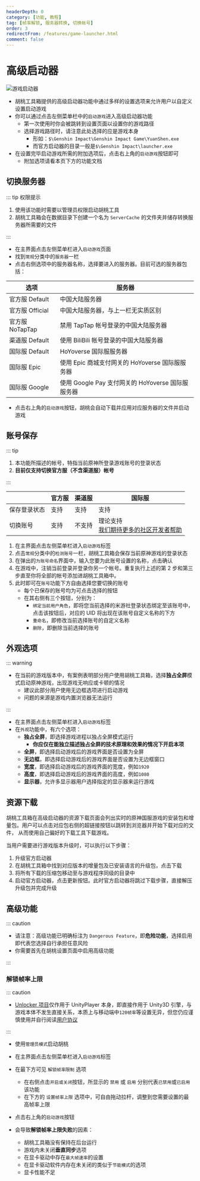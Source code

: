 ```yaml
---
headerDepth: 0
category: [功能, 教程]
tag: [帧率解锁, 服务器转换, 切换帐号]
order: 3
redirectFrom: /features/game-launcher.html
comment: false
---
```


# 高级启动器

![游戏启动器](https://img.alicdn.com/imgextra/i4/1797064093/O1CN01Y1sp6V1g6dyDTojwM_!!1797064093.png_.webp)

- 胡桃工具箱提供的高级启动器功能中通过多样的设置选项来允许用户以自定义设置启动游戏
- 你可以通过点击左侧菜单栏中的`启动游戏`进入高级启动器功能
  - 第一次使用时你会被跳转到设置页面以设置你的游戏路径
  - 选择游戏路径时，请注意此处选择的应是游戏本身
    - 形如：`$\Genshin Impact\Genshin Impact Game\YuanShen.exe`
    - 而官方启动器的目录一般是`$\Genshin Impact\launcher.exe`
- 在设置完毕启动游戏所需的附加选项后，点击右上角的`启动游戏`按钮即可
  - 附加选项请看本页下方的功能文档

## 切换服务器

::: tip 权限提示

1. 使用该功能时需要以管理员权限启动胡桃工具
2. 胡桃工具箱会在数据目录下创建一个名为 `ServerCache` 的文件夹并储存转换服务器所需要的文件

:::

- 在主界面点击左侧菜单栏进入`启动游戏`页面
- 找到`常规`分类中的`服务器`一栏
- 点击右侧选项中的服务器名称，选择要进入的服务器。目前可选的服务器包括：

| 选项            | 服务器                                            |
| --------------- | ------------------------------------------------- |
| 官方服 Default  | 中国大陆服务器                                    |
| 官方服 Official | 中国大陆服务器，与上一栏无实质区别                |
| 官方服 NoTapTap | 禁用 TapTap 帐号登录的中国大陆服务器              |
| 渠道服 Default  | 使用 BiliBili 帐号登录的中国大陆服务器            |
| 国际服 Default  | HoYoverse 国际服服务器                            |
| 国际服 Epic     | 使用 Epic 商城支付网关的 HoYoverse 国际服服务器   |
| 国际服 Google   | 使用 Google Pay 支付网关的 HoYoverse 国际服服务器 |

- 点击右上角的`启动游戏`按钮，胡桃会自动下载并应用对应服务器的文件并启动游戏

## 账号保存

::: tip

1. 本功能所描述的帐号，特指当前原神所登录游戏账号的登录状态
2. **目前仅支持切换官方服（不含渠道服）帐号**

:::

|              | 官方服 | 渠道服 | 国际服                                                                                           |
| ------------ | ------ | ------ | ------------------------------------------------------------------------------------------------ |
| 保存登录状态 | 支持   | 支持   | 支持                                                                                             |
| 切换账号     | 支持   | 不支持 | 理论支持<br/>[我们期待更多的社区开发者帮助](https://github.com/DGP-Studio/Snap.Hutao/issues/638) |

1. 在主界面点击左侧菜单栏进入`启动游戏`标签
2. 点击`常规`分类中的`检测账号`一栏，胡桃工具箱会保存当前原神游戏的登录状态
3. 在弹出的`为账号命名`界面中，输入您要为此账号设置的名称，点击确认
4. 在游戏中，注销当前登录并登录你另一个帐号。重复执行上述的第 2 步和第三步直至你将全部的帐号添加进胡桃工具箱中。
5. 此时即可在`账号`功能下方自由选择您要切换的账号
   - 每个已保存的账号均为可点击选择的按钮
   - 在其右侧有三个按钮，分别为：
     - `绑定当前用户角色`，即将您当前选择的米游社登录状态绑定至该账号中，点击该按钮后，对应的 UID 将出现在该账号自定义名称的下方
     - `重命名`，即修改当前选择账号的自定义名称
     - `删除`，即删除当前选择的账号

## 外观选项

::: warning

- 在当前的游戏版本中，有案例表明部分用户使用胡桃工具箱，选择**独占全屏**模式启动原神游戏，出现游戏无响应或卡顿的情况
  - 建议此部分用户使用无边框选项进行启动游戏
  - 问题的来源是游戏内置浏览器无法运行

:::

- 在主界面点击左侧菜单栏进入`启动游戏`标签
- 在`外观`功能中，有六个选项：
  - **独占全屏**，即选择游戏进程以独占全屏模式运行
    - **你应仅在能独立描述独占全屏的技术原理和效果的情况下开启本项**
  - **全屏**，即选择启动游戏后的游戏界面是否设置为全屏
  - **无边框**，即选择启动游戏后的游戏界面是否设置为无边框窗口
  - **宽度**，即选择启动游戏后的游戏界面的宽度，例如`1920`
  - **高度**，即选择启动游戏后的游戏界面的高度，例如`1080`
  - **显示器**，允许多显示器用户选择指定的显示器来运行游戏

## 资源下载

胡桃工具箱在高级启动器的资源下载页面会列出实时的原神国服游戏的安装包和增量包。用户可以点击对应包右侧的超链接按钮以跳转到浏览器并开始下载对应的文件，
从而使用自己偏好的下载工具下载游戏。

当用户需要进行游戏版本升级时，可以执行以下步骤：

1. 升级官方启动器
2. 在胡桃工具箱中找到对应版本的增量包及已安装语言的升级包，点击下载
3. 将所有下载的压缩包移动至与游戏程序同级的目录中
4. 启动官方启动器，点击更新按钮。此时官方启动器将跳过下载步骤，直接解压升级包并完成升级

## 高级功能

::: caution

- 请注意：高级功能已明确标注为 `Dangerous Feature`，即**危险功能**，选择启用即代表您选择自行承担任意风险
- 你需要首先在胡桃设置页面中启用高级功能

:::

### 解锁帧率上限

::: caution

- [Unlocker 项目](https://github.com/DGP-Studio/Unlocker)仅作用于 UnityPlayer 本身，即直接作用于 Unity3D 引擎，与游戏本体不发生直接关系，本质上与移动端中`120帧率`等设置无异，但您仍应谨慎使用并自行阅读[用户协议](../statements/tos.md)

:::

- 使用`管理员模式`启动胡桃
- 在主界面点击左侧菜单栏进入`启动游戏`标签
- 在最下方可见 `解锁帧率限制` 选项
  - 在右侧点击`开启或关闭`按钮，所显示的 `禁用` 或 `启用` 分别代表`已禁用`或`已启用`该功能
  - 在下方的 `设置帧率上限` 选项中，可自由拖动拉杆，调整到您需要设置的最高帧率上限
- 点击右上角的`启动游戏`按钮

- 会导致**解锁帧率上限失败**的因素：
  - 胡桃工具箱没有保持在后台运行
  - 游戏内未关闭**垂直同步**选项
  - 在显卡驱动中存在`最大帧速率`的设置
  - 在显卡驱动软件内存在未关闭的类似于`节能模式`的选项
  - 显卡性能不足
